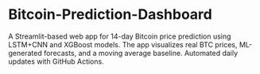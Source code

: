 # Bitcoin-Prediction-Dashboard
A Streamlit-based web app for 14-day Bitcoin price prediction using LSTM+CNN and XGBoost models. The app visualizes real BTC prices, ML-generated forecasts, and a moving average baseline. Automated daily updates with GitHub Actions.
